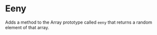 # Eeny

Adds a method to the Array prototype called `eeny` that returns a random element of that array.
